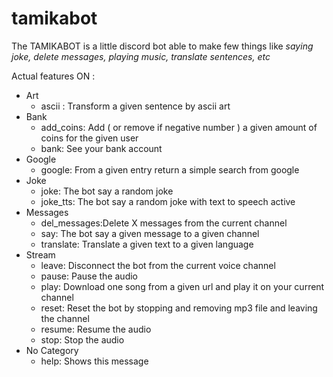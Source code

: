 # tamikabot

The TAMIKABOT is a little discord bot able to make few things like *saying joke, delete messages, playing music, translate sentences, etc*

Actual features ON :

- Art  
  - ascii :       Transform a given sentence by ascii art  
- Bank  
  - add_coins:    Add ( or remove if negative number ) a given amount of coins for the given user
  - bank:         See your bank account
- Google
  - google:       From a given entry return a simple search from google
- Joke
  - joke:         The bot say a random joke
  - joke_tts:     The bot say a random joke with text to speech active
- Messages
  - del_messages:Delete X messages from the current channel
  - say:          The bot say a given message to a given channel
  - translate:    Translate a given text to a given language
- Stream
  - leave:        Disconnect the bot from the current voice channel
  - pause:        Pause the audio
  - play:         Download one song from a given url and play it on your current channel
  - reset:        Reset the bot by stopping and removing mp3 file and leaving the channel
  - resume:       Resume the audio
  - stop:         Stop the audio
- No Category
  - help:         Shows this message
